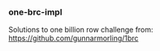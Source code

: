 ### one-brc-impl

Solutions to one billion row challenge from: https://github.com/gunnarmorling/1brc
